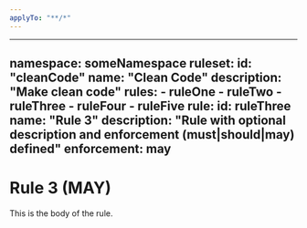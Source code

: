 ```yaml
---
applyTo: "**/*"
---
```


---
namespace: someNamespace
ruleset:
    id: "cleanCode"
    name: "Clean Code"
    description: "Make clean code"
    rules:
        - ruleOne
        - ruleTwo
        - ruleThree
        - ruleFour
        - ruleFive
rule:
    id: ruleThree
    name: "Rule 3"
    description: "Rule with optional description and enforcement (must|should|may) defined"
    enforcement: may
---

# Rule 3 (MAY)

This is the body of the rule.
